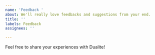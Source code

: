 ```yaml
---
name: 'Feedback '
about: We'll really love feedbacks and suggestions from your end.
title: ''
labels: Feedback
assignees: ''

---
```


Feel free to share your experiences with Dualite!
